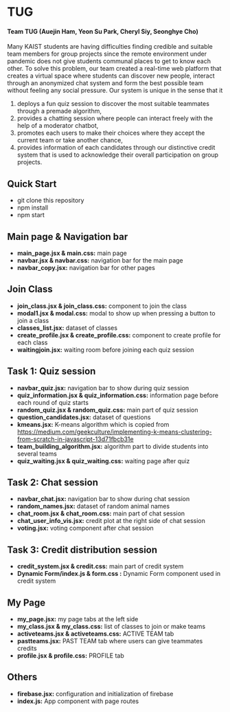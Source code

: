 # TUG
#### Team TUG (Auejin Ham, Yeon Su Park, Cheryl Siy, Seonghye Cho)
Many KAIST students are having difficulties finding credible and suitable team members for group projects since the remote environment under pandemic does not give students communal places to get to know each other. 
To solve this problem, our team created a real-time web platform that creates a virtual space where students can discover new people, interact through an anonymized chat system and form the best possible team without feeling any social pressure. 
Our system is unique in the sense that it 
1) deploys a fun quiz session to discover the most suitable teammates through a premade algorithm, 
2) provides a chatting session where people can interact freely with the help of a moderator chatbot, 
3) promotes each users to make their choices where they accept the current team or take another chance,
4) provides information of each candidates through our distinctive credit system that is used to acknowledge their overall participation on group projects.

## Quick Start
- git clone this repository
- npm install
- npm start


## Main page & Navigation bar
- **main_page.jsx & main.css:** main page
- **navbar.jsx & navbar.css:** navigation bar for the main page
- **navbar_copy.jsx:** navigation bar for other pages

## Join Class
- **join_class.jsx & join_class.css:** component to join the class
- **modal1.jsx & modal.css:** modal to show up when pressing a button to join a class
- **classes_list.jsx:** dataset of classes
- **create_profile.jsx & create_profile.css:** component to create profile for each class
- **waitingjoin.jsx:** waiting room before joining each quiz session

## Task 1: Quiz session
- **navbar_quiz.jsx:** navigation bar to show during quiz session
- **quiz_information.jsx & quiz_information.css:** information page before each round of quiz starts
- **random_quiz.jsx & random_quiz.css:** main part of quiz session
- **question_candidates.jsx:** dataset of questions
- **kmeans.jsx:** K-means algorithm which is copied from https://medium.com/geekculture/implementing-k-means-clustering-from-scratch-in-javascript-13d71fbcb31e
- **team_building_algorithm.jsx:** algorithm part to divide students into several teams
- **quiz_waiting.jsx & quiz_waiting.css:** waiting page after quiz

## Task 2: Chat session
- **navbar_chat.jsx:** navigation bar to show during chat session
- **random_names.jsx:** dataset of random animal names
- **chat_room.jsx & chat_room.css:** main part of chat session
- **chat_user_info_vis.jsx:** credit plot at the right side of chat session
- **voting.jsx:** voting component after chat session

## Task 3: Credit distribution session
- **credit_system.jsx & credit.css:** main part of credit system
- **Dynamic Form/index.js & form.css :** Dynamic Form component used in credit system

## My Page
- **my_page.jsx:** my page tabs at the left side
- **my_class.jsx & my_class.css:** list of classes to join or make teams
- **activeteams.jsx & activeteams.css:** ACTIVE TEAM tab
- **pastteams.jsx:** PAST TEAM tab where users can give teammates credits
- **profile.jsx & profile.css:** PROFILE tab

## Others
- **firebase.jsx:** configuration and initialization of firebase
- **index.js:** App component with page routes
